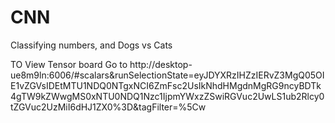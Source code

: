 # CNN
Classifying numbers, and Dogs vs Cats 

TO View Tensor board Go to
http://desktop-ue8m9ln:6006/#scalars&runSelectionState=eyJDYXRzIHZzIERvZ3MgQ05OIE1vZGVsIDEtMTU1NDQ0NTgxNCI6ZmFsc2UsIkNhdHMgdnMgRG9ncyBDTk4gTW9kZWwgMS0xNTU0NDQ1Nzc1IjpmYWxzZSwiRGVuc2UwLS1ub2Rlcy0tZGVuc2UzMiI6dHJ1ZX0%3D&tagFilter=%5Cw
